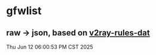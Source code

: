# gfwlist
## raw -> json, based on [v2ray-rules-dat](https://github.com/Loyalsoldier/v2ray-rules-dat)
Thu Jun 12 06:00:53 PM CST 2025

